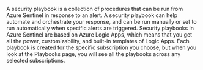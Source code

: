 A security playbook is a collection of procedures that can be run from Azure Sentinel in response to an alert. 
A security playbook can help automate and orchestrate your response, and can be run manually or set to run automatically when specific alerts are triggered. 
Security playbooks in Azure Sentinel are based on Azure Logic Apps, which means that you get all the power, customizability, 
and built-in templates of Logic Apps. Each playbook is created for the specific subscription you choose, but when you look at the Playbooks page, 
you will see all the playbooks across any selected subscriptions.
